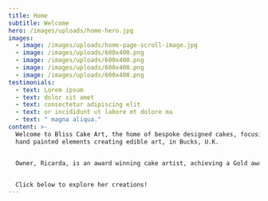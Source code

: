 ```yaml
---
title: Home
subtitle: Welcome
hero: /images/uploads/home-hero.jpg
images:
  - image: /images/uploads/home-page-scroll-image.jpg
  - image: /images/uploads/600x400.png
  - image: /images/uploads/600x400.png
  - image: /images/uploads/600x400.png
  - image: /images/uploads/600x400.png
testimonials:
  - text: Lorem ipsum
  - text: dolor sit amet
  - text: consectetur adipiscing elit
  - text: or incididunt ut labore et dolore ma
  - text: " magna aliqua."
content: >-
  Welcome to Bliss Cake Art, the home of bespoke designed cakes, focusing on
  hand painted elements creating edible art, in Bucks, U.K. 


  Owner, Ricarda, is an award winning cake artist, achieving a Gold award in Cake International 2023 in the Hand Painted Category. She prides herself in creating memorable cakes, which are bespoke, unique and individual to each person and their vision.


  Click below to explore her creations!
---
```

